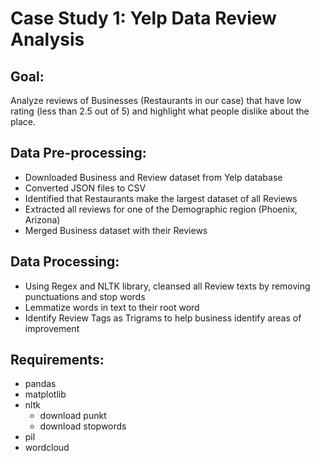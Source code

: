 # Case Study 1: Yelp Data Review Analysis

## Goal:
Analyze reviews of Businesses (Restaurants in our case) that have low rating (less than 2.5 out of 5) and highlight what people dislike about the place.

## Data Pre-processing:
- Downloaded Business and Review dataset from Yelp database
- Converted JSON files to CSV
- Identified that Restaurants make the largest dataset of all Reviews
- Extracted all reviews for one of the Demographic region (Phoenix, Arizona)
- Merged Business dataset with their Reviews

## Data Processing:
- Using Regex and NLTK library, cleansed all Review texts by removing punctuations and stop words
- Lemmatize words in text to their root word
- Identify Review Tags as Trigrams to help business identify areas of improvement

## Requirements:
- pandas
- matplotlib
- nltk
	- download punkt
	- download stopwords
- pil
- wordcloud


